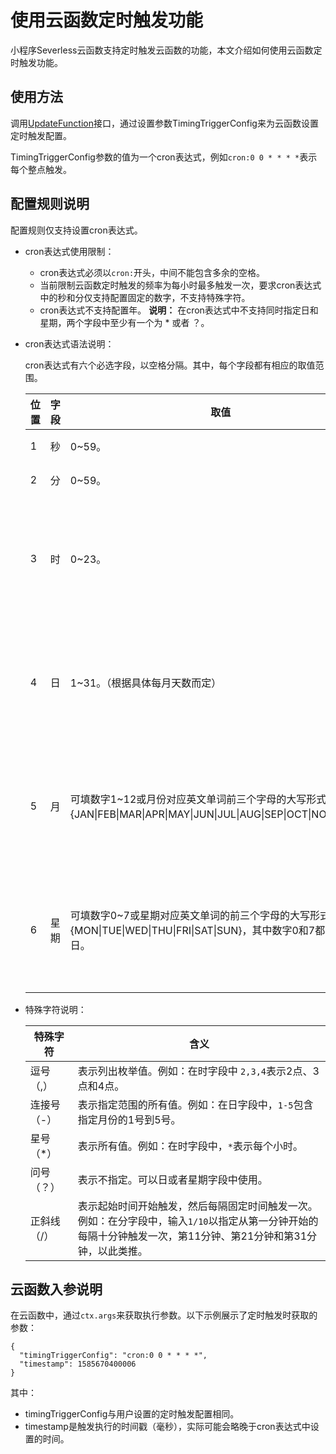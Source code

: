 # 使用云函数定时触发功能

小程序Severless云函数支持定时触发云函数的功能，本文介绍如何使用云函数定时触发功能。

## 使用方法

调用[UpdateFunction](/cn.zh-CN/开发指南/管控API文档/云函数/UpdateFunction.md)接口，通过设置参数TimingTriggerConfig来为云函数设置定时触发配置。

TimingTriggerConfig参数的值为一个cron表达式，例如`cron:0 0 * * * *`表示每个整点触发。

## 配置规则说明

配置规则仅支持设置cron表达式。

-   cron表达式使用限制：

    -   cron表达式必须以`cron:`开头，中间不能包含多余的空格。
    -   当前限制云函数定时触发的频率为每小时最多触发一次，要求cron表达式中的秒和分仅支持配置固定的数字，不支持特殊字符。
    -   cron表达式不支持配置年。
    **说明：** 在cron表达式中不支持同时指定日和星期，两个字段中至少有一个为 \* 或者 ？。

-   cron表达式语法说明：

    cron表达式有六个必选字段，以空格分隔。其中，每个字段都有相应的取值范围。

    |位置|字段|取值|特殊字符|
    |--|--|--|----|
    |1|秒|0~59。|不支持。|
    |2|分|0~59。|不支持。|
    |3|时|0~23。|逗号（,）、连接号（-）、星号（\*）、正斜线（/）。|
    |4|日|1~31。（根据具体每月天数而定）|逗号（,）、连接号（-）、星号（\*）、正斜线（/）。|
    |5|月|可填数字1~12或月份对应英文单词前三个字母的大写形式：\{JAN\|FEB\|MAR\|APR\|MAY\|JUN\|JUL\|AUG\|SEP\|OCT\|NOV\|DEC\}。|逗号（,）、连接号（-）、星号（\*）、正斜线（/）。|
    |6|星期|可填数字0~7或星期对应英文单词的前三个字母的大写形式：\{MON\|TUE\|WED\|THU\|FRI\|SAT\|SUN\}，其中数字0和7都表示周日。|逗号（,）、连接号（-）、星号（\*）、正斜线（/）。|

-   特殊字符说明：

    |特殊字符|含义|
    |----|--|
    |逗号（,）|表示列出枚举值。例如：在时字段中 `2,3,4`表示2点、3点和4点。|
    |连接号（-）|表示指定范围的所有值。例如：在日字段中，`1-5`包含指定月份的1号到5号。|
    |星号（\*）|表示所有值。例如：在时字段中，`*`表示每个小时。|
    |问号（？）|表示不指定。可以日或者星期字段中使用。|
    |正斜线（/）|表示起始时间开始触发，然后每隔固定时间触发一次。 例如：在分字段中，输入`1/10`以指定从第一分钟开始的每隔十分钟触发一次，第11分钟、第21分钟和第31分钟，以此类推。 |


## 云函数入参说明

在云函数中，通过`ctx.args`来获取执行参数。以下示例展示了定时触发时获取的参数：

```
{
  "timingTriggerConfig": "cron:0 0 * * * *",
  "timestamp": 1585670400006
}
```

其中：

-   timingTriggerConfig与用户设置的定时触发配置相同。
-   timestamp是触发执行的时间戳（毫秒），实际可能会略晚于cron表达式中设置的时间。


